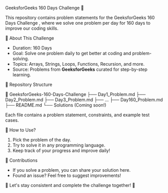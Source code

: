 

GeeksforGeeks 160 Days Challenge 🚀

This repository contains problem statements for the GeeksforGeeks 160 Days Challenge , where we solve one problem per day for 160 days to improve our coding skills.  

📌 About This Challenge 
- Duration: 160 Days  
- Goal: Solve one problem daily to get better at coding and problem-solving.  
- Topics: Arrays, Strings, Loops, Functions, Recursion, and more.  
- Source: Problems from **GeeksforGeeks** curated for step-by-step learning.  

📂 Repository Structure  

📁 GeeksforGeeks-160-Days-Challenge
   ├── Day1_Problem.md
   ├── Day2_Problem.md
   ├── Day3_Problem.md
   ├── ...
   ├── Day160_Problem.md
   ├── README.md
   └── Solutions (Coming soon!)

Each file contains a problem statement, constraints, and example test cases.  

🚀 How to Use?  
1. Pick the problem of the day.  
2. Try to solve it in any programming language.  
3. Keep track of your progress and improve daily!  

📢 Contributions  
- If you solve a problem, you can share your solution here.  
- Found an issue? Feel free to suggest improvements!  

📌 Let's stay consistent and complete the challenge together! 🚀
